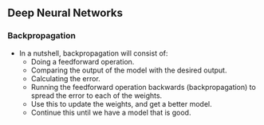 ## Deep Neural Networks
### Backpropagation
- In a nutshell, backpropagation will consist of:
  - Doing a feedforward operation.
  - Comparing the output of the model with the desired output.
  - Calculating the error.
  - Running the feedforward operation backwards (backpropagation) to spread the error to each of the weights.
  - Use this to update the weights, and get a better model.
  - Continue this until we have a model that is good.
